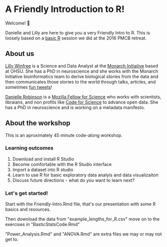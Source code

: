 # A Friendly Introduction to R!

Welcome! :tada:

Danielle and Lilly are here to give you a very Friendly Intro to R. This is loosely based on a [basic R](https://github.com/daniellecrobinson/Rstats_4_n00bs) session we did at the 2016 PMCB retreat.

## About us
[Lilly Winfree](https://twitter.com/lilscientista) is a Science and Data Analyst at the [Monarch Initiative](https://monarchinitiative.org/) based at OHSU. She has a PhD in neuroscience and she works with the Monarch Initiative bioinformatics team to derive biological stories from the data and then communicates those stories to the world through talks, articles, and sometimes [fun tweets](https://twitter.com/MonarchInit/status/843948869385838592)!

[Danielle Robinson](https://twitter.com/daniellecrobins) is a [Mozilla Fellow for Science](https://science.mozilla.org/programs/fellowships) who works with scientists, libraians, and non profits like [Code for Science](https://codeforscience.org/) to advance open data. She has a PhD in neuroscience and is working on a metadata manifesto.

## About the workshop
This is an aproximately 45 minute code-along workshop.

### Learning outcomes
1. Download and install R Studio
2. Become comfortable with the R Studio interface
3. Import a dataset into R studio
4. Learn to use R for basic exploratory data analyis and data visualizaiton 
5. Discuss future directions - what do *you* want to learn next?

### Let's get started!
Start with the Friendly-Intro.Rmd file, that's our presentation with some R basics and resources.

Then download the data from "example_lengths_for_R.csv" move on to the exercises in "BasticStatsCode.Rmd"

"Power_Analysis.Rmd" and "ANOVA.Rmd" are extra files we may or may not get to.

